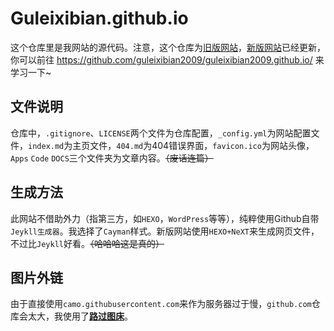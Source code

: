 # Guleixibian.github.io
这个仓库里是我网站的源代码。注意，这个仓库为[旧版网站](https://guleixibian.github.io/)，[新版网站](https://guleixibian2009.github.io/)已经更新，你可以前往 <https://github.com/guleixibian2009/guleixibian2009.github.io/> 来学习一下~

## 文件说明
仓库中，`.gitignore`、`LICENSE`两个文件为仓库配置，`_config.yml`为网站配置文件，`index.md`为主页文件，`404.md`为404错误界面，`favicon.ico`为网站头像，`Apps` `Code` `DOCS`三个文件夹为文章内容。~~（废话连篇）~~

## 生成方法

此网站不借助外力（指第三方，如`HEXO`，`WordPress`等等），纯粹使用Github自带`Jeykll生成器`。我选择了`Cayman`样式。新版网站使用`HEXO+NeXT`来生成网页文件，不过比`Jeykll`好看。~~（哈哈哈这是真的）~~

## 图片外链

由于直接使用`camo.githubusercontent.com`来作为服务器过于慢，`github.com`仓库会太大，我使用了[**路过图床**](https://imgtu.com/)。





